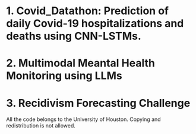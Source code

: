 # 1. Covid_Datathon: Prediction of daily Covid-19 hospitalizations and deaths using CNN-LSTMs.

# 2. Multimodal Meantal Health Monitoring using LLMs

# 3. Recidivism Forecasting Challenge



All the code belongs to the University of Houston. Copying and redistribution is not allowed.
